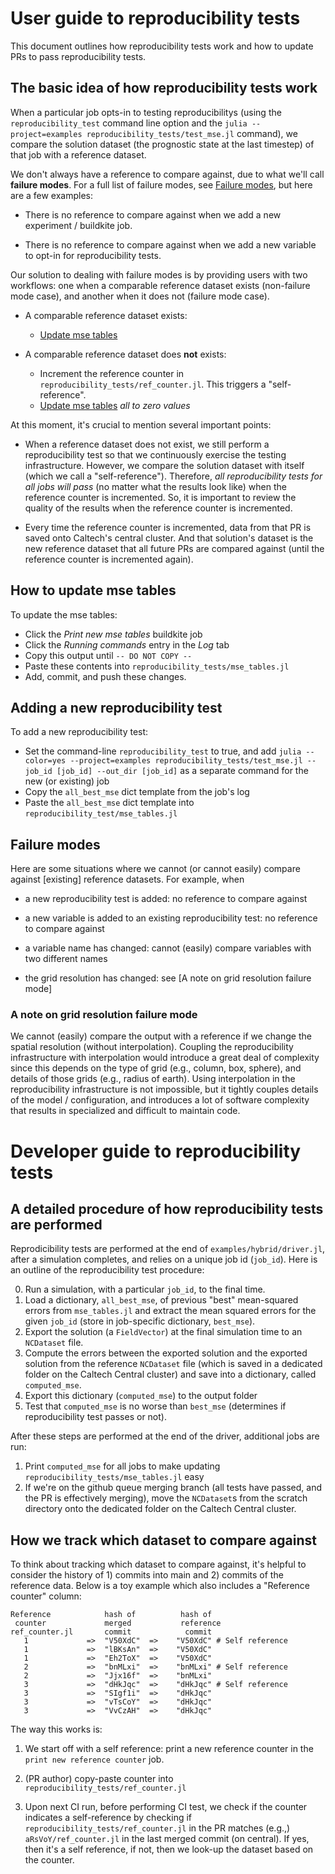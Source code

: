# User guide to reproducibility tests

This document outlines how reproducibility tests work and how to update PRs to pass reproducibility tests.

## The basic idea of how reproducibility tests work

When a particular job opts-in to testing reproducibilitys (using the `reproducibility_test` command line option and the `julia --project=examples reproducibility_tests/test_mse.jl` command), we compare the solution dataset (the prognostic state at the last timestep) of that job with a reference dataset.

We don't always have a reference to compare against, due to what we'll call **failure modes**. For a full list of failure modes, see [Failure modes](#Failure-modes), but here are a few examples:

 - There is no reference to compare against when we add a new experiment / buildkite job.

 - There is no reference to compare against when we add a new variable to opt-in for reproducibility tests.

Our solution to dealing with failure modes is by providing users with two workflows: one when a comparable reference dataset exists (non-failure mode case), and another when it does not (failure mode case).

 - A comparable reference dataset exists:
   - [Update mse tables](#How-to-update-mse-tables)

 - A comparable reference dataset does **not** exists:
   - Increment the reference counter in `reproducibility_tests/ref_counter.jl`. This triggers a "self-reference".
   - [Update mse tables](#How-to-update-mse-tables) _all to zero values_

At this moment, it's crucial to mention several important points:

 - When a reference dataset does not exist, we still perform a reproducibility test so that we continuously exercise the testing infrastructure. However, we compare the solution dataset with itself (which we call a "self-reference"). Therefore, _all reproducibility tests for all jobs will pass_ (no matter what the results look like) when the reference counter is incremented. So, it is important to review the quality of the results when the reference counter is incremented.

 - Every time the reference counter is incremented, data from that PR is saved onto Caltech's central cluster. And that solution's dataset is the new reference dataset that all future PRs are compared against (until the reference counter is incremented again).

## How to update mse tables

To update the mse tables:

 - Click the *Print new mse tables* buildkite job
 - Click the *Running commands* entry in the *Log* tab
 - Copy this output until `-- DO NOT COPY --`
 - Paste these contents into `reproducibility_tests/mse_tables.jl`
 - Add, commit, and push these changes.

## Adding a new reproducibility test

To add a new reproducibility test:

 - Set the command-line `reproducibility_test` to true, and add `julia --color=yes --project=examples reproducibility_tests/test_mse.jl --job_id [job_id] --out_dir [job_id]` as a separate command for the new (or existing) job
 - Copy the `all_best_mse` dict template from the job's log
 - Paste the `all_best_mse` dict template into `reproducibility_test/mse_tables.jl`

<!-- TODO: improve names / mark off sections for all_best_mse dict -->

## Failure modes

Here are some situations where we cannot (or cannot easily) compare against [existing] reference datasets. For example, when

 - a new reproducibility test is added: no reference to compare against

 - a new variable is added to an existing reproducibility test: no reference to compare against

 - a variable name has changed: cannot (easily) compare variables with two different names

 - the grid resolution has changed: see [A note on grid resolution failure mode]

### A note on grid resolution failure mode

We cannot (easily) compare the output with a reference if we change the spatial resolution (without interpolation). Coupling the reproducibility infrastructure with interpolation would introduce a great deal of complexity since this depends on the type of grid (e.g., column, box, sphere), and details of those grids (e.g., radius of earth). Using interpolation in the reproducibility infrastructure is not impossible, but it tightly couples details of the model / configuration, and introduces a lot of software complexity that results in specialized and difficult to maintain code.

# Developer guide to reproducibility tests

## A detailed procedure of how reproducibility tests are performed

Reprodicibility tests are performed at the end of `examples/hybrid/driver.jl`, after a simulation completes, and relies on a unique job id (`job_id`). Here is an outline of the reproducibility test procedure:

 0) Run a simulation, with a particular `job_id`, to the final time.
 1) Load a dictionary, `all_best_mse`, of previous "best" mean-squared errors from `mse_tables.jl` and extract the mean squared errors for the given `job_id` (store in job-specific dictionary, `best_mse`).
 2) Export the solution (a `FieldVector`) at the final simulation time to an `NCDataset` file.
 3) Compute the errors between the exported solution and the exported solution from the reference `NCDataset` file (which is saved in a dedicated folder on the Caltech Central cluster) and save into a dictionary, called `computed_mse`.
 4) Export this dictionary (`computed_mse`) to the output folder
 5) Test that `computed_mse` is no worse than `best_mse` (determines if reproducibility test passes or not).

After these steps are performed at the end of the driver, additional jobs are run:

 1) Print `computed_mse` for all jobs to make updating `reproducibility_tests/mse_tables.jl` easy
 2) If we're on the github queue merging branch (all tests have passed, and the PR is effectively merging), move the `NCDataset`s from the scratch directory onto the dedicated folder on the Caltech Central cluster.

## How we track which dataset to compare against

To think about tracking which dataset to compare against, it's helpful to consider the history of 1) commits into main and 2) commits of the reference data. Below is a toy example which also includes a "Reference counter" column:

```
Reference            hash of          hash of
 counter             merged           reference
ref_counter.jl       commit            commit
   1             =>  "V50XdC"  =>    "V50XdC" # Self reference
   1             =>  "lBKsAn"  =>    "V50XdC"
   1             =>  "Eh2ToX"  =>    "V50XdC"
   2             =>  "bnMLxi"  =>    "bnMLxi" # Self reference
   2             =>  "Jjx16f"  =>    "bnMLxi"
   3             =>  "dHkJqc"  =>    "dHkJqc" # Self reference
   3             =>  "SIgf1i"  =>    "dHkJqc"
   3             =>  "vTsCoY"  =>    "dHkJqc"
   3             =>  "VvCzAH"  =>    "dHkJqc"
```

The way this works is:

 1) We start off with a self reference: print a new reference
    counter in the `print new reference counter` job.

 2) (PR author) copy-paste counter into `reproducibility_tests/ref_counter.jl`

 3) Upon next CI run, before performing CI test,
    we check if the counter indicates a self-reference by
    checking if `reproducibility_tests/ref_counter.jl` in the PR
    matches (e.g.,) `aRsVoY/ref_counter.jl` in the last
    merged commit (on central). If yes, then it's a self
    reference, if not, then we look-up the dataset based
    on the counter.
